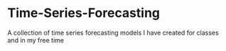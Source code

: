 # Time-Series-Forecasting
A collection of time series forecasting models I have created for classes and in my free time
